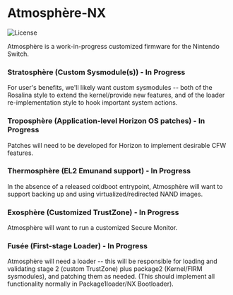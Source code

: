 Atmosphère-NX
=====

![License](https://img.shields.io/badge/License-GPLv2-blue.svg)

Atmosphère is a work-in-progress customized firmware for the Nintendo Switch.


### Stratosphère (Custom Sysmodule(s)) - In Progress

For user's benefits, we'll likely want custom sysmodules -- both of the Rosalina style to extend the kernel/provide new features, and of the loader re-implementation style to hook important system actions.


### Troposphère (Application-level Horizon OS patches) - In Progress

Patches will need to be developed for Horizon to implement desirable CFW features.



### Thermosphère (EL2 Emunand support) - In Progress

In the absence of a released coldboot entrypoint, Atmosphère will want to support backing up and using virtualized/redirected NAND images.


### Exosphère (Customized TrustZone) - In Progress

Atmosphère will want to run a customized Secure Monitor.


### Fusée (First-stage Loader) - In Progress

Atmosphère will need a loader -- this will be responsible for loading and validating stage 2 (custom TrustZone) plus package2 (Kernel/FIRM sysmodules), and patching them as needed. (This should implement all functionality normally in Package1loader/NX Bootloader).
